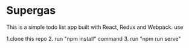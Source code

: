 # Supergas

This is a simple todo list app built with React, Redux and Webpack. 
use 



1.clone this repo
2. run "npm install" command
3. run "npm run serve"
